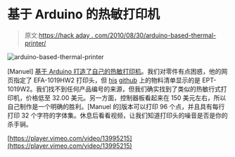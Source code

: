 # 基于 Arduino 的热敏打印机

> 原文:[https://hack aday . com/2010/08/30/arduino-based-thermal-printer/](https://hackaday.com/2010/08/30/arduino-based-thermal-printer/)

![](../Images/e217e1dd113c2418cdb08f2287e379e8.png "arduino-based-thermal-printer")

[Manuel] [基于 Arduino 打造了自己的热敏打印机](http://rabade.net/#dtp)。我们对零件有点困惑，他的网页指定了 EFA-1019HW2 打印头，但 [his](http://github.com/manuel-rabade/dtp) [github](http://github.com/manuel-rabade/dtp) 上的物料清单显示的是 EPT-1019W2。我们找不到任何产品编号的来源，但我们确实找到了类似的热敏行式打印机，价格低至 32.00 美元。另一方面，控制器板看起来在 150 美元左右，所以自己制作是一个明确的胜利。[Manuel 的]版本可以打印 96 个点，并且具有每行打印 32 个字符的字体集。休息后看看视频，让我们知道打印头的噪音是否是你的杀手锏。

[https://player.vimeo.com/video/13995215](https://player.vimeo.com/video/13995215)